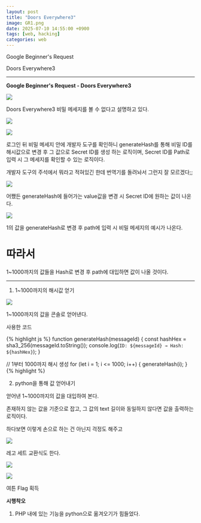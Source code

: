 ```yaml
---
layout: post
title: "Doors Everywhere3"
image: GR1.png
date: 2025-07-10 14:55:00 +0900
tags: [web, hacking]
categories: web
---
```


Google Beginner's Request

Doors Everywhere3

***

**Google Beginner's Request - Doors Everywhere3**

![]({{site.baseurl}}/images/GoogleRequest/DoorsEverywhere3/1.png)

Doors Everywhere3
비밀 메세지를 볼 수 없다고 설명하고 있다.

![]({{site.baseurl}}/images/GoogleRequest/DoorsEverywhere3/2.png)

![]({{site.baseurl}}/images/GoogleRequest/DoorsEverywhere3/3.png)


로그인 뒤 비밀 메세지 안에 개발자 도구를 확인하니
generateHash를 통해 비밀 ID를 해시값으로 변경 후 
그 값으로 Secret ID를 생성 하는 로직이며,
Secret ID를 Path로 입력 시 그 메세지를 확인할 수 있는 로직이다.

개발자 도구의 주석에서 뭐라고 적혀있긴 한데
번역기를 돌려놔서 그런지 잘 모르겠다;;

![]({{site.baseurl}}/images/GoogleRequest/DoorsEverywhere3/4.png)

어쨌든 generateHash에 들어가는 value값을 변경 시
Secret ID에 원하는 값이 나온다.

![]({{site.baseurl}}/images/GoogleRequest/DoorsEverywhere3/5.png)

1의 값을 generateHash로 변경 후 path에 입력 시
비밀 메세지의 예시가 나온다.

# 따라서

1~1000까지의 값들을 Hash로 변경 후
path에 대입하면 값이 나올 것이다.

***

1. 1~1000까지의 해시값 얻기

![]({{site.baseurl}}/images/GoogleRequest/DoorsEverywhere3/6.png)

1~1000까지의 값을 콘솔로 얻어낸다.

사용한 코드

{% highlight js %}
function generateHash(messageId) {
    const hashHex = sha3_256(messageId.toString());
    console.log(`ID: ${messageId} → Hash: ${hashHex}`);
}

// 1부터 1000까지 해시 생성
for (let i = 1; i <= 1000; i++) {
    generateHash(i);
}
{% highlight %}

2. python을 통해 값 얻어내기

얻어낸 1~1000까지의 값을 대입하여 본다.

존재하지 않는 값을 기준으로 잡고,
그 값의 text 길이와 동일하지 않다면 값을 출력하는 로직이다.


하다보면 이렇게 손으로 하는 건 아닌지 걱정도 해주고

![]({{site.baseurl}}/images/GoogleRequest/DoorsEverywhere3/7.png)

레고 세트 교환식도 한다.

![]({{site.baseurl}}/images/GoogleRequest/DoorsEverywhere3/8.png)

![]({{site.baseurl}}/images/GoogleRequest/DoorsEverywhere3/9.png)

여튼 Flag 획득

**시행착오**

1. PHP 내에 있는 기능을 python으로 옮겨오기가 힘들었다.